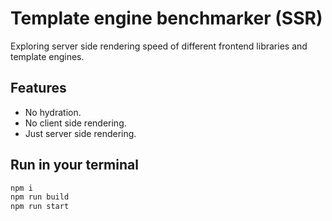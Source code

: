 # Template engine benchmarker (SSR)
Exploring server side rendering speed of different frontend libraries and template engines.

## Features
- No hydration.
- No client side rendering.
- Just server side rendering.

## Run in your terminal

```bash
npm i
npm run build
npm run start
```